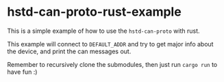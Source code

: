 # hstd-can-proto-rust-example

This is a simple example of how to use the `hstd-can-proto` with rust. 

This example will connect to `DEFAULT_ADDR` and try to get major info about the device, and print the can messages out.

Remember to recursively clone the submodules, then just run `cargo run` to have fun :)
